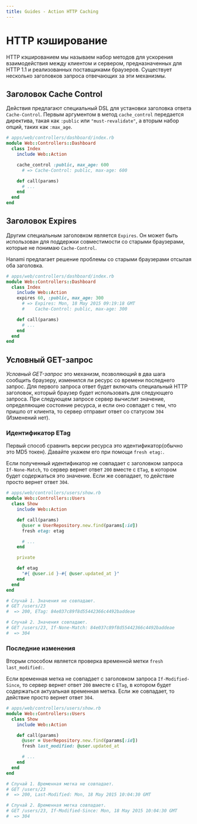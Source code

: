 ```yaml
---
title: Guides - Action HTTP Caching
---
```


# HTTP кэширование

HTTP кэшированием мы называем набор методов для ускорения взаимодействия между клиентом и сервером, предназначенных для HTTP 1.1 и реализованных поставщиками браузеров.
Существует несколько заголовков запроса отвечающих за эти механизмы.

## Заголовок Cache Control

Действия предлагают специальный DSL для установки заголовка ответа `Cache-Control`.
Первым аргументом в метод `cache_control` передается директива, такая как `:public` или `"must-revalidate"`, а вторым набор опций, таких как `:max_age`.

```ruby
# apps/web/controllers/dashboard/index.rb
module Web::Controllers::Dashboard
  class Index
    include Web::Action

    cache_control :public, max_age: 600
      # => Cache-Control: public, max-age: 600

    def call(params)
      # ...
    end
  end
end
```

## Заголовок Expires

Другим специальным заголовком является `Expires`.
Он может быть использован для поддержки совместимости со старыми браузерами, которые не понимаю `Cache-Control`.

Hanami предлагает решение проблемы со старыми браузерами отсылая оба заголовка.

```ruby
# apps/web/controllers/dashboard/index.rb
module Web::Controllers::Dashboard
  class Index
    include Web::Action
    expires 60, :public, max_age: 300
      # => Expires: Mon, 18 May 2015 09:19:18 GMT
      #    Cache-Control: public, max-age: 300

    def call(params)
      # ...
    end
  end
end
```

## Условный GET-запрос

_Условный GET-запрос_ это механизм, позволяющий в два шага сообщить браузеру, изменился ли ресурс со времени последнего запрос.
Для первого запроса ответ будет включать специальный HTTP заголовок, который браузер будет использовать для следующего запроса.
При следующем запросе сервер вычислит значение, определяющие состояние ресурса, и если оно совпадет с тем, что пришло от клиента, то сервер отправит ответ со статусом `304` (Изменений нет).

### Идентификатор ETag

Первый способ сравнить версии ресурса это идентификатор(обычно это MD5 токен).
Давайте укажем его при помощи `fresh etag:`.

Если полученный идентификатор не совпадает с заголовком запроса `If-None-Match`, то сервер вернет ответ `200` вместе с `ETag`, в котором будет содержаться это значение.
Если же совпадает, то действие просто вернет ответ `304`.

```ruby
# apps/web/controllers/users/show.rb
module Web::Controllers::Users
  class Show
    include Web::Action

    def call(params)
      @user = UserRepository.new.find(params[:id])
      fresh etag: etag

      # ...
    end

    private

    def etag
      "#{ @user.id }-#{ @user.updated_at }"
    end
  end
end

# Случай 1. Значения не совпадают.
# GET /users/23
#  => 200, ETag: 84e037c89f8d55442366c4492baddeae

# Случай 2. Значения совпадают.
# GET /users/23, If-None-Match: 84e037c89f8d55442366c4492baddeae
#  => 304
```

### Последние изменения

Вторым способом является проверка временной метки `fresh last_modified:`.

Если временная метка не совпадает с заголовком запроса `If-Modified-Since`, то сервер вернет ответ `200` вместе с `ETag`, в котором будет содержаться актуальная временная метка.
Если же совпадает, то действие просто вернет ответ `304`.

```ruby
# apps/web/controllers/users/show.rb
module Web::Controllers::Users
  class Show
    include Web::Action

    def call(params)
      @user = UserRepository.new.find(params[:id])
      fresh last_modified: @user.updated_at

      # ...
    end
  end
end

# Случай 1. Временная метка не совпадает.
# GET /users/23
#  => 200, Last-Modified: Mon, 18 May 2015 10:04:30 GMT

# Случай 2. Временная метка совпадает.
# GET /users/23, If-Modified-Since: Mon, 18 May 2015 10:04:30 GMT
#  => 304
```
